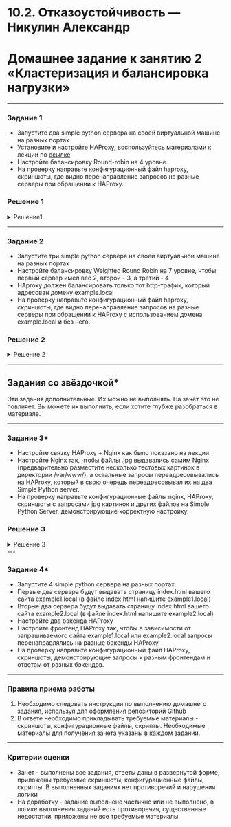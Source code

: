 # 10.2. Отказоустойчивость — Никулин Александр
# Домашнее задание к занятию 2 «Кластеризация и балансировка нагрузки»

----
### Задание 1
- Запустите два simple python сервера на своей виртуальной машине на разных портах
- Установите и настройте HAProxy, воспользуйтесь материалами к лекции по [ссылке](2/)
- Настройте балансировку Round-robin на 4 уровне.
- На проверку направьте конфигурационный файл haproxy, скриншоты, где видно перенаправление запросов на разные серверы при обращении к HAProxy.

### Решение 1
<details>
  <summary>Решение1</summary>
  
  - Конфиг haproxy.cfg
  ```
  global
  	log /dev/log	local0
  	log /dev/log	local1 notice
  	chroot /var/lib/haproxy
  	stats socket /run/haproxy/admin.sock mode 660 level admin expose-fd listeners
  	stats timeout 30s
  	user haproxy
  	group haproxy
  	daemon
  
  	# Default SSL material locations
  	ca-base /etc/ssl/certs
  	crt-base /etc/ssl/private
  	# See: https://ssl-config.mozilla.org/#server=haproxy&server-version=2.0.3&config=intermediate
          ssl-default-bind-ciphers ECDHE-ECDSA-AES128-GCM-SHA256:ECDHE-RSA-AES128-GCM-SHA256:ECDHE-ECDSA-AES256-GCM-SHA384:ECDHE-RSA-AES256-GCM-SHA384:ECDHE-ECDSA-CHACHA20-POLY1305:ECDHE-RSA-CHACHA20-POLY1305:DHE-RSA-AES128-GCM-SHA256:DHE-RSA-AES256-GCM-SHA384
          ssl-default-bind-ciphersuites TLS_AES_128_GCM_SHA256:TLS_AES_256_GCM_SHA384:TLS_CHACHA20_POLY1305_SHA256
          ssl-default-bind-options ssl-min-ver TLSv1.2 no-tls-tickets
  
  defaults
  	log	global
  	mode	http
  	option	httplog
  	option	dontlognull
    timeout connect 5000
    timeout client  50000
    timeout server  50000
  	errorfile 400 /etc/haproxy/errors/400.http
  	errorfile 403 /etc/haproxy/errors/403.http
  	errorfile 408 /etc/haproxy/errors/408.http
  	errorfile 500 /etc/haproxy/errors/500.http
  	errorfile 502 /etc/haproxy/errors/502.http
  	errorfile 503 /etc/haproxy/errors/503.http
  	errorfile 504 /etc/haproxy/errors/504.http
  
  listen stats  # веб-страница со статистикой
    bind                    :888
    mode                    http
    stats                   enable
    stats uri               /stats
    stats refresh           5s
    stats realm             Haproxy\ Statistics
  
  listen web_tcp
  	bind :8088
  
  	server s1 127.0.0.1:8888 check inter 3s
  	server s2 127.0.0.1:9999 check inter 3s
  ```
  - Результаты:
  - ![image](https://github.com/ADNikulin/netology/assets/44374132/564d6972-25da-4c86-af06-387ede07c8cf)

</details>

----
### Задание 2
- Запустите три simple python сервера на своей виртуальной машине на разных портах
- Настройте балансировку Weighted Round Robin на 7 уровне, чтобы первый сервер имел вес 2, второй - 3, а третий - 4
- HAproxy должен балансировать только тот http-трафик, который адресован домену example.local
- На проверку направьте конфигурационный файл haproxy, скриншоты, где видно перенаправление запросов на разные серверы при обращении к HAProxy c использованием домена example.local и без него.

### Решение 2

<details>
  <summary>Решение 2</summary>

  - haproxy.cfg
    ```
    global
    	log /dev/log	local0
    	log /dev/log	local1 notice
    	chroot /var/lib/haproxy
    	stats socket /run/haproxy/admin.sock mode 660 level admin expose-fd listeners
    	stats timeout 30s
    	user haproxy
    	group haproxy
    	daemon
    
    	# Default SSL material locations
    	ca-base /etc/ssl/certs
    	crt-base /etc/ssl/private
    
    	# See: https://ssl-config.mozilla.org/#server=haproxy&server-version=2.0.3&config=intermediate
            ssl-default-bind-ciphers ECDHE-ECDSA-AES128-GCM-SHA256:ECDHE-RSA-AES128-GCM-SHA256:ECDHE-ECDSA-AES256-GCM-SHA384:ECDHE-RSA-AES256-GCM-SHA384:ECDHE-ECDSA-CHACHA20-POLY1305:ECDHE-RSA-CHACHA20-POLY1305:DHE-RSA-AES128-GCM-SHA256:DHE-RSA-AES256-GCM-SHA384
            ssl-default-bind-ciphersuites TLS_AES_128_GCM_SHA256:TLS_AES_256_GCM_SHA384:TLS_CHACHA20_POLY1305_SHA256
            ssl-default-bind-options ssl-min-ver TLSv1.2 no-tls-tickets
  
    defaults
    	log	global
    	mode	http
    	option	httplog
    	option	dontlognull
      timeout connect 5000
      timeout client  50000
      timeout server  50000
    	errorfile 400 /etc/haproxy/errors/400.http
    	errorfile 403 /etc/haproxy/errors/403.http
    	errorfile 408 /etc/haproxy/errors/408.http
    	errorfile 500 /etc/haproxy/errors/500.http
    	errorfile 502 /etc/haproxy/errors/502.http
    	errorfile 503 /etc/haproxy/errors/503.http
    	errorfile 504 /etc/haproxy/errors/504.http
  
    frontend example  # секция фронтенд
      mode http
      bind :8080
  	  acl ACL_example hdr(host) -i example.local
  	  use_backend web_servers if ACL_example
  
    backend web_servers    # секция бэкенд
      mode http
      balance roundrobin
      server s1 127.0.0.1:8888 weight 2
      server s2 127.0.0.1:9999 weight 3
  	  server s3 127.0.0.1:7777 weight 4
    ```
  - ![image](https://github.com/ADNikulin/netology/assets/44374132/5aa6ec91-67a5-47a9-8054-95177063bf80)

</details>

----

## Задания со звёздочкой*
Эти задания дополнительные. Их можно не выполнять. На зачёт это не повлияет. Вы можете их выполнить, если хотите глубже разобраться в материале.

---

### Задание 3*
- Настройте связку HAProxy + Nginx как было показано на лекции.
- Настройте Nginx так, чтобы файлы .jpg выдавались самим Nginx (предварительно разместите несколько тестовых картинок в директории /var/www/), а остальные запросы переадресовывались на HAProxy, который в свою очередь переадресовывал их на два Simple Python server.
- На проверку направьте конфигурационные файлы nginx, HAProxy, скриншоты с запросами jpg картинок и других файлов на Simple Python Server, демонстрирующие корректную настройку.

### Решение 3
<details>
  <summary>Решение  3</summary>

  - `/etc/nginx/sites-enabled/example-http.conf`
    ```
    server {
       listen	8080;   
       access_log	/var/log/nginx/example-http.com-acess.log;
       error_log	/var/log/nginx/example-http.com-error.log;
    
       location ~* \.(jpg|jpeg)$ {
    		root /var/www/html/img;
       }
    
       location / {
    		proxy_pass	http://127.0.0.1:8325;
       }
    }
    ```
  - `/etc/haproxy/haproxy.cfg`
    ```
    listen web_tcp
    	bind :8325
    	balance roundrobin
    	server s1 127.0.0.1:8888 check inter 3s
    	server s2 127.0.0.1:9999 check inter 3s
    ```
  - ![image](https://github.com/ADNikulin/netology/assets/44374132/08f3a093-2bd0-444f-981a-ff8ad6d85174)

</details>
---

### Задание 4*
- Запустите 4 simple python сервера на разных портах.
- Первые два сервера будут выдавать страницу index.html вашего сайта example1.local (в файле index.html напишите example1.local)
- Вторые два сервера будут выдавать страницу index.html вашего сайта example2.local (в файле index.html напишите example2.local)
- Настройте два бэкенда HAProxy
- Настройте фронтенд HAProxy так, чтобы в зависимости от запрашиваемого сайта example1.local или example2.local запросы перенаправлялись на разные бэкенды HAProxy
- На проверку направьте конфигурационный файл HAProxy, скриншоты, демонстрирующие запросы к разным фронтендам и ответам от разных бэкендов.


------

### Правила приема работы

1. Необходимо следовать инструкции по выполнению домашнего задания, используя для оформления репозиторий Github
2. В ответе необходимо прикладывать требуемые материалы - скриншоты, конфигурационные файлы, скрипты. Необходимые материалы для получения зачета указаны в каждом задании.


------

### Критерии оценки

- Зачет - выполнены все задания, ответы даны в развернутой форме, приложены требуемые скриншоты, конфигурационные файлы, скрипты. В выполненных заданиях нет противоречий и нарушения логики
- На доработку - задание выполнено частично или не выполнено, в логике выполнения заданий есть противоречия, существенные недостатки, приложены не все требуемые материалы.
